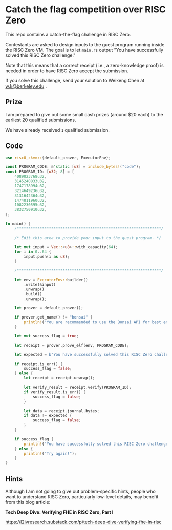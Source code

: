# Catch the flag competition over RISC Zero

This repo contains a catch-the-flag challenge in RISC Zero. 

Contestants are asked to design inputs to the guest program running inside the RISC Zero VM. The goal is to let `main.rs` output "You have successfully solved this RISC Zero challenge."

Note that this means that a correct receipt (i.e., a zero-knowledge proof) is needed in order to have RISC Zero accept the submission.

If you solve this challenge, send your solution to Weikeng Chen at w.k@berkeley.edu . 

## Prize
I am prepared to give out some small cash prizes (around $20 each) to the earliest 20 qualified submissions.

We have already received `1` qualified submission. 

## Code
```rust
use risc0_zkvm::{default_prover, ExecutorEnv};

const PROGRAM_CODE: &'static [u8] = include_bytes!("code");
const PROGRAM_ID: [u32; 8] = [
    4089023768u32,
    3145240833u32,
    1747178994u32,
    3214649236u32,
    3131642364u32,
    1474811960u32,
    1082230595u32,
    3832750910u32,
];

fn main() {
    /***************************************************************/

    /* Edit this area to provide your input to the guest program. */

    let mut input = Vec::<u8>::with_capacity(64);
    for i in 0..64 {
        input.push(i as u8);
    }

    /***************************************************************/

    let env = ExecutorEnv::builder()
        .write(&input)
        .unwrap()
        .build()
        .unwrap();

    let prover = default_prover();

    if prover.get_name() != "bonsai" {
        println!("You are recommended to use the Bonsai API for best experience if you have the Bonsai API key.");
    }

    let mut success_flag = true;

    let receipt = prover.prove_elf(env, PROGRAM_CODE);

    let expected = b"You have successfully solved this RISC Zero challenge.".to_vec();

    if receipt.is_err() {
        success_flag = false;
    } else {
        let receipt = receipt.unwrap();

        let verify_result = receipt.verify(PROGRAM_ID);
        if verify_result.is_err() {
            success_flag = false;
        }

        let data = receipt.journal.bytes;
        if data != expected {
            success_flag = false;
        }
    }

    if success_flag {
        println!("You have successfully solved this RISC Zero challenge.");
    } else {
        println!("Try again!");
    }
}

```

## Hints
Although I am not going to give out problem-specific hints, people who want to understand RISC Zero, particularly low-level details, may benefit from this blog article:

**Tech Deep Dive: Verifying FHE in RISC Zero, Part I**

https://l2ivresearch.substack.com/p/tech-deep-dive-verifying-fhe-in-risc
